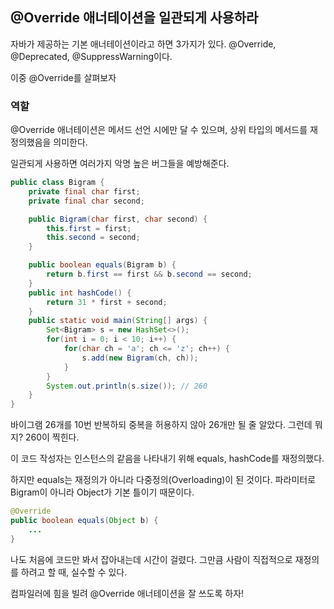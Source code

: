 ## @Override 애너테이션을 일관되게 사용하라

자바가 제공하는 기본 애너테이션이라고 하면 3가지가 있다. @Override, @Deprecated, @SuppressWarning이다.

이중 @Override를 살펴보자

### 역할

@Override 애너테이션은 메서드 선언 시에만 달 수 있으며, 상위 타입의 메서드를 재정의했음을 의미한다.

일관되게 사용하면 여러가지 악명 높은 버그들을 예방해준다.

```java
public class Bigram {
    private final char first;
    private final char second;

    public Bigram(char first, char second) {
        this.first = first;
        this.second = second;
    }

    public boolean equals(Bigram b) {
        return b.first == first && b.second == second;
    }
    public int hashCode() {
        return 31 * first + second;
    }
    public static void main(String[] args) {
        Set<Bigram> s = new HashSet<>();
        for(int i = 0; i < 10; i++) {
            for(char ch = 'a'; ch <= 'z'; ch++) {
                s.add(new Bigram(ch, ch));
            }
        }
        System.out.println(s.size()); // 260
    }
}
```

바이그램 26개를 10번 반복하되 중복을 허용하지 않아 26개만 될 줄 알았다. 그런데 뭐지? 260이 찍힌다.

이 코드 작성자는 인스턴스의 같음을 나타내기 위해 equals, hashCode를 재정의했다.

하지만 equals는 재정의가 아니라 다중정의(Overloading)이 된 것이다. 파라미터로 Bigram이 아니라 Object가 기본 틀이기 때문이다.

```java
@Override
public boolean equals(Object b) {
    ...
}
```

나도 처음에 코드만 봐서 잡아내는데 시간이 걸렸다. 그만큼 사람이 직접적으로 재정의를 하려고 할 때, 실수할 수 있다.

컴파일러에 힘을 빌려 @Override 애너테이션을 잘 쓰도록 하자!